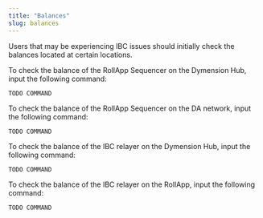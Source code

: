 ```yaml
---
title: "Balances"
slug: balances
---
```


Users that may be experiencing IBC issues should initially check the balances located at certain locations.

To check the balance of the RollApp Sequencer on the Dymension Hub, input the following command:

```
TODO COMMAND
```

To check the balance of the RollApp Sequencer on the DA network, input the following command:

```
TODO COMMAND
```

To check the balance of the IBC relayer on the Dymension Hub, input the following command:

```
TODO COMMAND
```

To check the balance of the IBC relayer on the RollApp, input the following command:

```
TODO COMMAND
```
